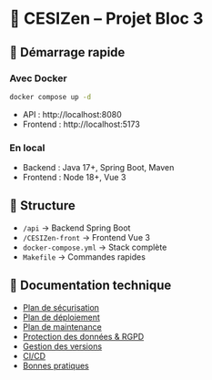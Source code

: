 # 🌿 CESIZen – Projet Bloc 3

## 🚀 Démarrage rapide

### Avec Docker
```bash
docker compose up -d
```

- API : http://localhost:8080
- Frontend : http://localhost:5173

### En local
- Backend : Java 17+, Spring Boot, Maven
- Frontend : Node 18+, Vue 3

## 📂 Structure
- `/api` → Backend Spring Boot
- `/CESIZen-front` → Frontend Vue 3
- `docker-compose.yml` → Stack complète
- `Makefile` → Commandes rapides

## 📖 Documentation technique
- [Plan de sécurisation](./Documentation/SECURITER.md)
- [Plan de déploiement](./Documentation/DEPLOIEMENT.md)
- [Plan de maintenance](./Documentation/MAINTENANCE.md)
- [Protection des données & RGPD](./Documentation/PROTECTION_DONNEE_RGPD.md)
- [Gestion des versions](./Documentation/RELEASE.md)
- [CI/CD](./Documentation/CI-CD.md)
- [Bonnes pratiques](./Documentation/BONNES_PRATIQUE.md)
